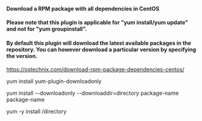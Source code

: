 #### Download a RPM package with all dependencies in CentOS
#### Please note that this plugin is applicable for "yum install/yum update" and not for "yum groupinstall". 
#### By default this plugin will download the latest available packages in the repository. You can however download a particular version by specifying the version.

https://ostechnix.com/download-rpm-package-dependencies-centos/

yum install yum-plugin-downloadonly

yum install --downloadonly --downloaddir=directory package-name package-name

yum -y install /directory
